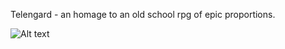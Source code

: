 Telengard - an homage to an old school rpg of epic proportions.

![Alt text](https://www.codeship.io/projects/3961b1d0-a401-0131-4116-52e8d0ff4a23/status)
